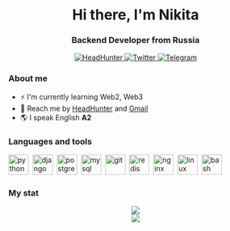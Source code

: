 <div id="header" align="center">
    <h1>Hi there, I'm Nikita</h1>
    <h3>Backend Developer from Russia</h3>
</div>

<div id="socials" align="center">
    <a href="https://omsk.hh.ru/applicant/resumes?hhtmFrom=settings&hhtmFromLabel=header">
        <img src="https://img.shields.io/badge/HeadHunter-red?style=for-the-badge&logo=HeadHunter&logocolor=white" alt="HeadHunter"/>
    </a>
    <a href="https://twitter.com/NSkij73323">
        <img src="https://img.shields.io/badge/Twitter-blue?style=for-the-badge&logo=twitter&logoColor=white" alt="Twitter" />
    </a>
    <a href="https://t.me/VrmnPtrn">
        <img src="https://img.shields.io/badge/Telegram-blue?style=for-the-badge&logo=telegram&logoColor=white" alt="Telegram"/>
    </a>
</div>


### About me 
- ⚡ I'm currently learning Web2, Web3
- 💬 Reach me by [HeadHunter](https://omsk.hh.ru/applicant/resumes?hhtmFrom=settings&hhtmFromLabel=header) and [Gmail](nikitashchegilskiy@gmail.com)
- 🌎 I speak English **A2**

### Languages and tools
<img src="https://cdn.jsdelivr.net/gh/devicons/devicon/icons/python/python-original.svg" title='python' width=40 height=40 />&nbsp;
<img src="https://cdn.jsdelivr.net/gh/devicons/devicon/icons/django/django-plain.svg" title='django' width=40 height=40 />&nbsp;
<img src="https://cdn.jsdelivr.net/gh/devicons/devicon/icons/postgresql/postgresql-original.svg"  title='postgresql' width=40 height=40 />&nbsp;
<img src="https://cdn.jsdelivr.net/gh/devicons/devicon/icons/mysql/mysql-original.svg" title='mysql' width=40 height=40 />&nbsp;
<img src="https://cdn.jsdelivr.net/gh/devicons/devicon/icons/git/git-original.svg" title='git' width=40 height=40 />&nbsp;
<img src="https://cdn.jsdelivr.net/gh/devicons/devicon/icons/redis/redis-original.svg"  title='redis' width=40 height=40 />&nbsp;
<img src="https://cdn.jsdelivr.net/gh/devicons/devicon/icons/nginx/nginx-original.svg" title='nginx' width=40 height=40 />&nbsp; 
<img src="https://cdn.jsdelivr.net/gh/devicons/devicon/icons/linux/linux-original.svg" title='linux' width=40 height=40 />&nbsp;
<img src="https://cdn.jsdelivr.net/gh/devicons/devicon/icons/bash/bash-original.svg" title='bash' width=40 height=40 />&nbsp; 

### My stat
<div id="container" style="display: flex; flex-direction: column; align-items: center; text-align: center;">
    <div id="center-block">
        <img src="https://github-profile-summary-cards.vercel.app/api/cards/profile-details?username=ItSoda&theme=github_dark" />
    </div>
    <div id="lower-blocks" style="display: flex; justify-content: space-between;">
        <div id="right-block"  aligh="right">
            <img src="https://github-profile-summary-cards.vercel.app/api/cards/stats?username=ItSoda&theme=github_dark" />
        </div>
    </div>
</div>
